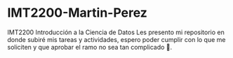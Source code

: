 # IMT2200-Martin-Perez
IMT2200 Introducción a la Ciencia de Datos
Les presento mi repositorio en donde subiré mis tareas y actividades, espero poder cumplir con lo que me soliciten y que aprobar el ramo no sea tan complicado 🫡.